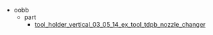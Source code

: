 * oobb
  * part
    * [tool_holder_vertical_03_05_14_ex_tool_tdpb_nozzle_changer](oobb/part/tool_holder_vertical_03_05_14_ex_tool_tdpb_nozzle_changer)
